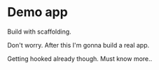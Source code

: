 # Demo app

Build with scaffolding.

Don't worry. After this I'm gonna build a real app.

Getting hooked already though. Must know more..
